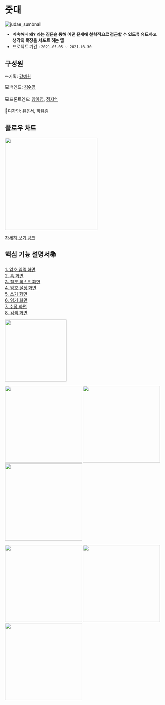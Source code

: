 # 줏대
![judae_sumbnail](https://user-images.githubusercontent.com/62979643/131933940-b77c6aca-05f6-48cc-8ee5-55e4ea7be59e.png)

+ **계속해서 왜? 라는 질문을 통해 어떤 문제에 철학적으로 접근할 수 있도록 유도하고 생각의 확장을 서포트 하는 앱**
+ 프로젝트 기간 : `2021-07-05 ~ 2021-08-30`


## 구성원


✏기획: [강예원](https://github.com/yeew3658)

💻백엔드: [김수영](https://github.com/eminentecero)

💻프론트엔드: [양아영](https://github.com/a-young0210), [정지연](https://github.com/stopkite)

🎨디자인: [유은서](https://github.com/silverwest8), [하유림](https://github.com/YurimHa)

## 플로우 차트
<img src = "https://user-images.githubusercontent.com/62979643/132036348-8a7e6ed2-9abd-4455-bc7f-7113eaac391f.jpg" width ="300" />   

[자세히 보기 링크](https://miro.com/app/board/o9J_l7zPWdg=/)


## 핵심 기능 설명서📚

[1. 암호 입력 화면](https://github.com/stopkite/Judae/wiki/1.-%EC%95%94%ED%98%B8-%EC%9E%85%EB%A0%A5-%ED%99%94%EB%A9%B4)   
[2. 홈 화면](https://github.com/stopkite/Judae/wiki/2.-%ED%99%88-%ED%99%94%EB%A9%B4)   
[3. 질문 리스트 화면](https://github.com/stopkite/Judae/wiki/3.-%EC%A7%88%EB%AC%B8-%EB%A6%AC%EC%8A%A4%ED%8A%B8-%ED%99%94%EB%A9%B4)   
[4. 암호 설정 화면](https://github.com/stopkite/Judae/wiki/4.-%EC%95%94%ED%98%B8-%EC%84%A4%EC%A0%95-%ED%99%94%EB%A9%B4(%EB%A9%94%EB%89%B4%E2%86%92%EC%95%94%ED%98%B8-%EC%84%A4%EC%A0%95))   
[5. 쓰기 화면](https://github.com/stopkite/Judae/wiki/5.-%EC%93%B0%EA%B8%B0%ED%99%94%EB%A9%B4)   
[6. 읽기 화면](https://github.com/stopkite/Judae/wiki/6.-%EC%9D%BD%EA%B8%B0-%ED%99%94%EB%A9%B4)   
[7. 수정 화면](https://github.com/stopkite/Judae/wiki/7.-%EC%88%98%EC%A0%95%ED%99%94%EB%A9%B4)   
[8. 검색 화면](https://github.com/stopkite/Judae/wiki/8.-%EA%B2%80%EC%83%89-%ED%99%94%EB%A9%B4)   

<img src = "https://user-images.githubusercontent.com/62979643/131944696-3c26e71f-3a33-460f-b0a1-266087c156a0.png" width ="200" />
 
<img src = "https://user-images.githubusercontent.com/62979643/131943846-2f7b2ea6-5282-4475-a4f5-dbb769924933.png" width ="250" /> <img src = "https://user-images.githubusercontent.com/62979643/131943852-0aec1da4-747b-4439-9f6e-0e60cfbe8a56.png" width ="250" /> <img src = "https://user-images.githubusercontent.com/62979643/131943867-c87f0a20-4bc2-4a81-8b67-7db0a1768b26.png" width ="250" />

<img src = "https://user-images.githubusercontent.com/62979643/131943877-fba55068-e91b-400f-816d-f7f01dfff051.png" width ="250" /> <img src = "https://user-images.githubusercontent.com/62979643/131943884-a41b0e70-ff56-4658-8438-4188fd966570.png" width ="250" /> <img src = "https://user-images.githubusercontent.com/62979643/131943888-9ec47a96-e401-41f0-b600-ab82b2391270.png" width ="250" />
